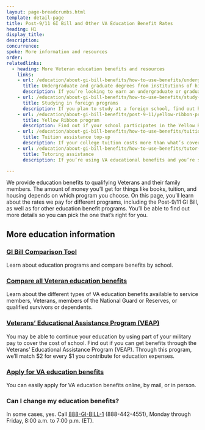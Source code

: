 ```yaml
---
layout: page-breadcrumbs.html
template: detail-page
title: Post-9/11 GI Bill and Other VA Education Benefit Rates
heading: H1
display_title:
description: 
concurrence: 
spoke: More information and resources
order:  
relatedlinks:
  - heading: More Veteran education benefits and resources
    links:
    - url: /education/about-gi-bill-benefits/how-to-use-benefits/undergraduate-graduate-programs/
      title: Undergraduate and graduate degrees from institutions of higher learning
      description: If you’re looking to earn an undergraduate or graduate degree, find out if you can get VA benefits to help pay for courses.
    - url: /education/about-gi-bill-benefits/how-to-use-benefits/study-at-foreign-schools/
      title: Studying in foreign programs
      description: If you plan to study at a foreign school, find out how you can use VA benefits to cover your tuition and fees.
    - url: /education/about-gi-bill-benefits/post-9-11/yellow-ribbon-program/
      title: Yellow Ribbon program
      description: Find out if your school participates in the Yellow Ribbon program, which can help pay tuition costs that the Post-9/11 GI Bill doesn’t cover.
    - url: /education/about-gi-bill-benefits/how-to-use-benefits/tuition-assistance-top-up/
      title: Tuition assistance top-up
      description: If your college tuition costs more than what’s covered by your education benefits program, find out if you can get more money to cover tuition costs.
    - url: /education/about-gi-bill-benefits/how-to-use-benefits/tutor-assistance/
      title: Tutoring assistance
      description: If you’re using VA educational benefits and you’re struggling with the coursework, find out if you can get help paying for a tutor.

---
```

<div class="va-introtext">
  
We provide education benefits to qualifying Veterans and their family members. The amount of money you’ll get for 
things like books, tuition, and housing depends on which program you choose. On this page, you’ll learn about the
rates we pay for different programs, including the Post-9/11 GI Bill, as well as for other education benefit programs. 
You’ll be able to find out more details so you can pick the one that’s right for you.

## More education information

### [GI Bill Comparison Tool](/gi-bill-comparison-tool/)

Learn about education programs and compare benefits by school.

### [Compare all Veteran education benefits](/education/types-of-education-benefits/)

Learn about the different types of VA education benefits available to service members, Veterans, members of the 
National Guard or Reserves, or qualified survivors or dependents.

### [Veterans’ Educational Assistance Program (VEAP)](/education/other-va-education-benefits/veap/)

You may be able to continue your education by using part of your military pay to cover the cost of school. 
Find out if you can get benefits through the Veterans’ Educational Assistance Program (VEAP). Through this program, 
we’ll match $2 for every $1 you contribute for education expenses.

### [Apply for VA education benefits](https://www.benefits.va.gov/gibill/apply.asp)

You can easily apply for VA education benefits online, by mail, or in person.

### Can I change my education benefits?

In some cases, yes. Call <a href="tel:+18884424551">888-GI-BILL-1</a> (888-442-4551), Monday through Friday, 8:00 a.m. to 
7:00 p.m. (ET).
